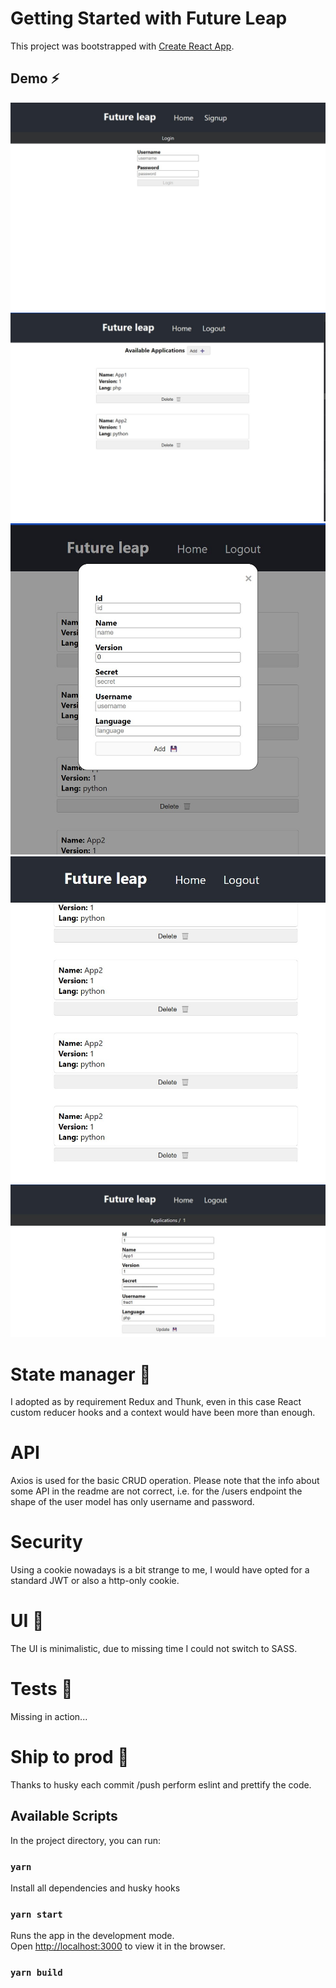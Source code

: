 # Getting Started with Future Leap

This project was bootstrapped with [Create React App](https://github.com/facebook/create-react-app).

## Demo ⚡

![Login](/demo/future_leap_login.jpg)
![Home](/demo/future_leap_home.jpg)
![Add Application](/demo/future_leap_add.jpg)
![Scroll Page](/demo/future_leap_scroll.jpg)
![Application Details](/demo/future_leap_details.jpg)

# State manager 🏬

I adopted as by requirement Redux and Thunk, even in this case React custom reducer hooks and a context would have been more than enough.

# API

Axios is used for the basic CRUD operation. Please note that the info about some API in the readme are not correct, i.e. for the /users endpoint the shape of the user model has only username and password.

# Security

Using a cookie nowadays is a bit strange to me, I would have opted for a standard JWT or also a http-only cookie.

# UI 🎨

The UI is minimalistic, due to missing time I could not switch to SASS.

# Tests 🧪

Missing in action...

# Ship to prod 🚢

Thanks to husky each commit /push perform eslint and prettify the code.

## Available Scripts

In the project directory, you can run:

### `yarn`

Install all dependencies and husky hooks

### `yarn start`

Runs the app in the development mode.\
Open [http://localhost:3000](http://localhost:3000) to view it in the browser.

### `yarn build`
